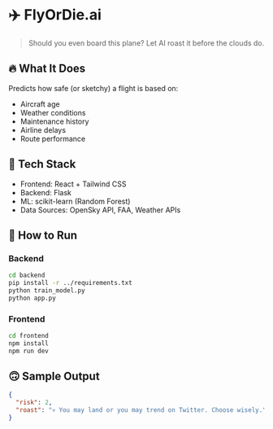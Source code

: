 # ✈️ FlyOrDie.ai

> Should you even board this plane? Let AI roast it before the clouds do.

## 🔥 What It Does
Predicts how safe (or sketchy) a flight is based on:
- Aircraft age
- Weather conditions
- Maintenance history
- Airline delays
- Route performance

## 🧠 Tech Stack
- Frontend: React + Tailwind CSS
- Backend: Flask
- ML: scikit-learn (Random Forest)
- Data Sources: OpenSky API, FAA, Weather APIs

## 🚀 How to Run

### Backend
```bash
cd backend
pip install -r ../requirements.txt
python train_model.py
python app.py
```

### Frontend
```bash
cd frontend
npm install
npm run dev
```

## 🙃 Sample Output
```json
{
  "risk": 2,
  "roast": "💀 You may land or you may trend on Twitter. Choose wisely."
}
```
